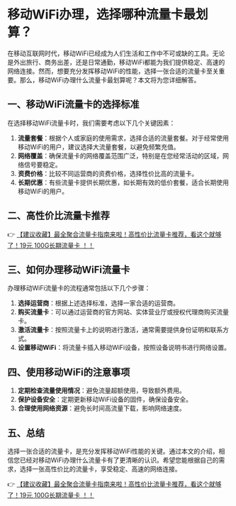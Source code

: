 # 移动WiFi办理，选择哪种流量卡最划算？

在移动互联网时代，移动WiFi已经成为人们生活和工作中不可或缺的工具。无论是外出旅行、商务出差，还是日常通勤，移动WiFi都能为我们提供稳定、高速的网络连接。然而，想要充分发挥移动WiFi的性能，选择一张合适的流量卡至关重要。那么，移动WiFi办理什么流量卡最划算呢？本文将为您详细解答。

## 一、移动WiFi流量卡的选择标准

在选择移动WiFi流量卡时，我们需要考虑以下几个关键因素：

1. **流量套餐**：根据个人或家庭的使用需求，选择合适的流量套餐。对于经常使用移动WiFi的用户，建议选择大流量套餐，以避免频繁充值。
2. **网络覆盖**：确保流量卡的网络覆盖范围广泛，特别是在您经常活动的区域，网络信号要稳定。
3. **资费价格**：比较不同运营商的资费价格，选择性价比高的流量卡。
4. **长期优惠**：有些流量卡提供长期优惠，如长期有效的低价套餐，适合长期使用移动WiFi的用户。

## 二、高性价比流量卡推荐

👉 [【建议收藏】最全聚合流量卡指南来啦！高性价比流量卡推荐，看这个就够了！19元 100G长期流量卡 ！！](https://bit.ly/Liuliangka)

## 三、如何办理移动WiFi流量卡

办理移动WiFi流量卡的流程通常包括以下几个步骤：

1. **选择运营商**：根据上述选择标准，选择一家合适的运营商。
2. **购买流量卡**：可以通过运营商的官方网站、实体营业厅或授权代理商购买流量卡。
3. **激活流量卡**：按照流量卡上的说明进行激活，通常需要提供身份证明和联系方式。
4. **设置移动WiFi**：将流量卡插入移动WiFi设备，按照设备说明书进行网络设置。

## 四、使用移动WiFi的注意事项

1. **定期检查流量使用情况**：避免流量超额使用，导致额外费用。
2. **保护设备安全**：定期更新移动WiFi设备的固件，确保设备安全。
3. **合理使用网络资源**：避免长时间高流量下载，影响网络速度。

## 五、总结

选择一张合适的流量卡，是充分发挥移动WiFi性能的关键。通过本文的介绍，相信您已经对移动WiFi办理什么流量卡有了更清晰的认识。希望您能根据自己的需求，选择一张高性价比的流量卡，享受稳定、高速的网络连接。

👉 [【建议收藏】最全聚合流量卡指南来啦！高性价比流量卡推荐，看这个就够了！19元 100G长期流量卡 ！！](https://bit.ly/Liuliangka)